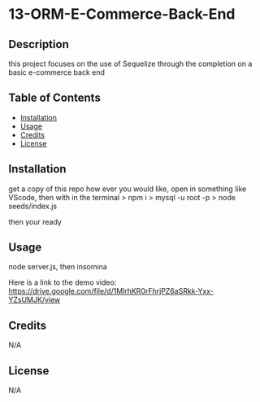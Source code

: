 # 13-ORM-E-Commerce-Back-End

## Description

this project focuses on the use of Sequelize through the completion on a basic e-commerce back end


## Table of Contents 

- [Installation](#installation)
- [Usage](#usage)
- [Credits](#credits)
- [License](#license)

## Installation

get a copy of this repo how ever you would like, open in something like VScode, then with in the terminal > npm i > mysql -u root -p > node seeds/index.js

then your ready

## Usage

node server.js, then insomina 

Here is a link to the demo video: https://drive.google.com/file/d/1MlrhKR0rFhrjPZ6aSRkk-Yxx-YZsUMJK/view


## Credits

N/A

## License

N/A
